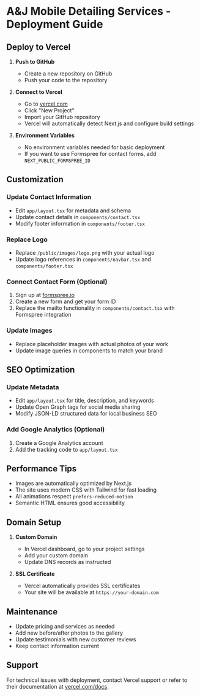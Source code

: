 # A&J Mobile Detailing Services - Deployment Guide

## Deploy to Vercel

1. **Push to GitHub**
   - Create a new repository on GitHub
   - Push your code to the repository

2. **Connect to Vercel**
   - Go to [vercel.com](https://vercel.com)
   - Click "New Project"
   - Import your GitHub repository
   - Vercel will automatically detect Next.js and configure build settings

3. **Environment Variables**
   - No environment variables needed for basic deployment
   - If you want to use Formspree for contact forms, add `NEXT_PUBLIC_FORMSPREE_ID`

## Customization

### Update Contact Information
- Edit `app/layout.tsx` for metadata and schema
- Update contact details in `components/contact.tsx`
- Modify footer information in `components/footer.tsx`

### Replace Logo
- Replace `/public/images/logo.png` with your actual logo
- Update logo references in `components/navbar.tsx` and `components/footer.tsx`

### Connect Contact Form (Optional)
1. Sign up at [formspree.io](https://formspree.io)
2. Create a new form and get your form ID
3. Replace the mailto functionality in `components/contact.tsx` with Formspree integration

### Update Images
- Replace placeholder images with actual photos of your work
- Update image queries in components to match your brand

## SEO Optimization

### Update Metadata
- Edit `app/layout.tsx` for title, description, and keywords
- Update Open Graph tags for social media sharing
- Modify JSON-LD structured data for local business SEO

### Add Google Analytics (Optional)
1. Create a Google Analytics account
2. Add the tracking code to `app/layout.tsx`

## Performance Tips

- Images are automatically optimized by Next.js
- The site uses modern CSS with Tailwind for fast loading
- All animations respect `prefers-reduced-motion`
- Semantic HTML ensures good accessibility

## Domain Setup

1. **Custom Domain**
   - In Vercel dashboard, go to your project settings
   - Add your custom domain
   - Update DNS records as instructed

2. **SSL Certificate**
   - Vercel automatically provides SSL certificates
   - Your site will be available at `https://your-domain.com`

## Maintenance

- Update pricing and services as needed
- Add new before/after photos to the gallery
- Update testimonials with new customer reviews
- Keep contact information current

## Support

For technical issues with deployment, contact Vercel support or refer to their documentation at [vercel.com/docs](https://vercel.com/docs).
